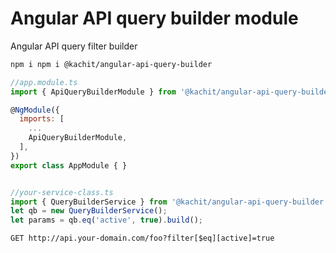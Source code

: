 # Angular API query builder module
Angular API query filter builder

```bash
npm i npm i @kachit/angular-api-query-builder
```

```js
//app.module.ts
import { ApiQueryBuilderModule } from '@kachit/angular-api-query-builder';

@NgModule({
  imports: [
    ...
    ApiQueryBuilderModule,
  ],
})
export class AppModule { }


//your-service-class.ts
import { QueryBuilderService } from '@kachit/angular-api-query-builder';
let qb = new QueryBuilderService();
let params = qb.eq('active', true).build();
```

```http request
GET http://api.your-domain.com/foo?filter[$eq][active]=true
```

